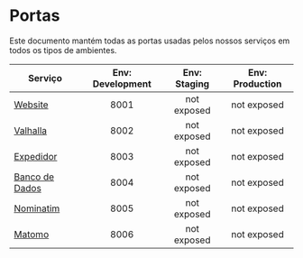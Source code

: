 # Portas
Este documento mantém todas as portas usadas pelos nossos serviços em todos os tipos de ambientes.

| Serviço       | Env: Development | Env: Staging | Env: Production | 
| ------------- |:-------------:|:-----:|:-----:|
| [Website](https://github.com/tpportugal/tpp_website)       | 8001 |  not exposed | not exposed |
| [Valhalla](https://github.com/tpportugal/tpp_valhalla)      | 8002 |  not exposed | not exposed |
| [Expedidor](https://github.com/tpportugal/tpp_expedidor)     | 8003 |  not exposed | not exposed |
| [Banco de Dados](https://github.com/tpportugal/tpp_banco_de_dados)   | 8004 | not exposed | not exposed |
| [Nominatim](https://github.com/tpportugal/tpp_nominatim)   | 8005 | not exposed | not exposed |
| [Matomo](https://github.com/matomo-org/matomo)   | 8006 | not exposed | not exposed |
